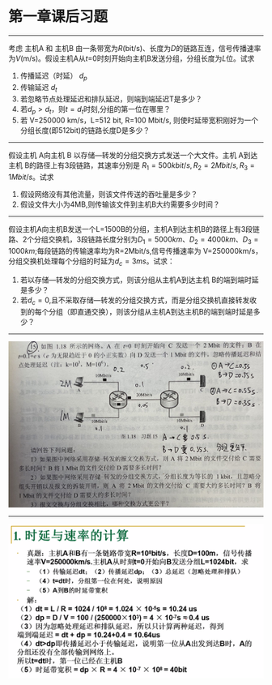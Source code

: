 # 第一章课后习题

---

考虑 主机A 和 主机B 由一条带宽为*R*(bit/s)、长度为*D*的链路互连，信号传播速率为*V*(m/s)。假设主机A从*t*=0时刻开始向主机B发送分组，分组长度为*L*位。试求

1. 传播延迟（时延） $d_p$
2. 传输延迟 $d_t$
3. 若忽略节点处理延迟和排队延迟，则端到端延迟T是多少？
4. 若$d_p>d_t$，则$t=d_t$时刻,分组的第一位在哪里？
5. 若 V=250000 km/s，L=512 bit, R=100 Mbit/s, 则使时延带宽积刚好为一个分组长度(即512bit)的链路长度D是多少？

---

假设主机 A向主机 B 以存储—转发的分组交换方式发送一个大文件。主机 A到达主机 B的路径上有3段链路，其速率分别是 $R_1=500kbit/s,R_2=2 Mbit/s,R_3=1 Mbit/s$。试求

1. 假设网络没有其他流量，则该文件传送的吞吐量是多少？
2. 假设文件大小为4MB,则传输该文件到主机B大约需要多少时间？

---

假设主机A向主机B发送一个L=1500B的分组，主机A到达主机B的路径上有3段链路、2个分组交换机，3段链路长度分别为$D_1=5000km、D_2=4000km、D_3=1000km$;每段链路的传输速率均为R=2Mbit/s,信号传播速率为 V=250000km/s，分组交换机处理每个分组的时延为$d_c=3ms$。试求：

1. 若以存储—转发的分组交换方式，则该分组从主机A到达主机 B的端到端时延是多少？
2. 若$d_c=0$,且不采取存储—转发的分组交换方式，而是分组交换机直接转发收到的每个分组（即直通交换），则该分组从主机A到达主机B的端到端时延是多少？

---

![blockchain](./15.jpg)

---

![blockchain](./16.png)
